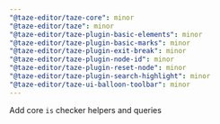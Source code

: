 ```yaml
---
"@taze-editor/taze-core": minor
"@taze-editor/taze": minor
"@taze-editor/taze-plugin-basic-elements": minor
"@taze-editor/taze-plugin-basic-marks": minor
"@taze-editor/taze-plugin-exit-break": minor
"@taze-editor/taze-plugin-node-id": minor
"@taze-editor/taze-plugin-reset-node": minor
"@taze-editor/taze-plugin-search-highlight": minor
"@taze-editor/taze-ui-balloon-toolbar": minor
---
```


Add core `is` checker helpers and queries
